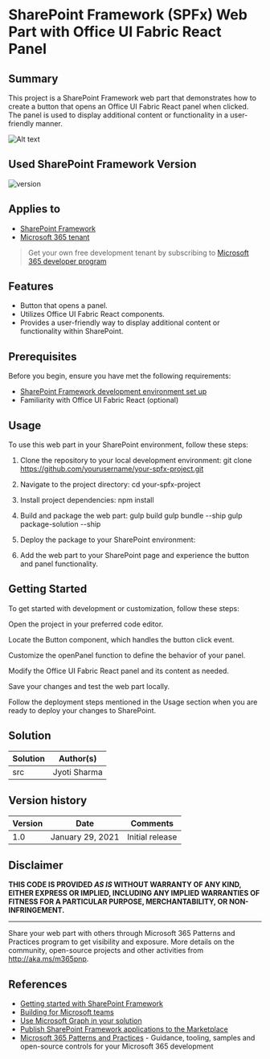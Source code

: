 # SharePoint Framework (SPFx) Web Part with Office UI Fabric React Panel

## Summary

This project is a SharePoint Framework web part that demonstrates how to create a button that opens an Office UI Fabric React panel when clicked. The panel is used to display additional content or functionality in a user-friendly manner.

![Alt text](image.png)

## Used SharePoint Framework Version

![version](https://img.shields.io/badge/version-1.17.4-green.svg)

## Applies to

- [SharePoint Framework](https://aka.ms/spfx)
- [Microsoft 365 tenant](https://docs.microsoft.com/en-us/sharepoint/dev/spfx/set-up-your-developer-tenant)

> Get your own free development tenant by subscribing to [Microsoft 365 developer program](http://aka.ms/o365devprogram)

## Features

- Button that opens a panel.
- Utilizes Office UI Fabric React components.
- Provides a user-friendly way to display additional content or functionality within SharePoint.

## Prerequisites

Before you begin, ensure you have met the following requirements:

- [SharePoint Framework development environment set up](https://learn.microsoft.com/en-us/sharepoint/dev/spfx/set-up-your-development-environment)
- Familiarity with Office UI Fabric React (optional)


## Usage

To use this web part in your SharePoint environment, follow these steps:

1. Clone the repository to your local development environment:
   git clone https://github.com/yourusername/your-spfx-project.git

2. Navigate to the project directory:
   cd your-spfx-project

3. Install project dependencies:
   npm install

4. Build and package the web part:
   gulp build
   gulp bundle --ship
   gulp package-solution --ship

5. Deploy the package to your SharePoint environment:

6. Add the web part to your SharePoint page and experience the button and panel functionality.

## Getting Started

To get started with development or customization, follow these steps:

Open the project in your preferred code editor.

Locate the Button component, which handles the button click event.

Customize the openPanel function to define the behavior of your panel.

Modify the Office UI Fabric React panel and its content as needed.

Save your changes and test the web part locally.

Follow the deployment steps mentioned in the Usage section when you are ready to deploy your changes to SharePoint.

## Solution

| Solution    | Author(s)    |
| ----------- | ------------ |
| src | Jyoti Sharma |

## Version history

| Version | Date             | Comments        |
| ------- | ---------------- | --------------- |
| 1.0     | January 29, 2021 | Initial release |

## Disclaimer

**THIS CODE IS PROVIDED _AS IS_ WITHOUT WARRANTY OF ANY KIND, EITHER EXPRESS OR IMPLIED, INCLUDING ANY IMPLIED WARRANTIES OF FITNESS FOR A PARTICULAR PURPOSE, MERCHANTABILITY, OR NON-INFRINGEMENT.**

---
Share your web part with others through Microsoft 365 Patterns and Practices program to get visibility and exposure. More details on the community, open-source projects and other activities from http://aka.ms/m365pnp.

## References

- [Getting started with SharePoint Framework](https://docs.microsoft.com/en-us/sharepoint/dev/spfx/set-up-your-developer-tenant)
- [Building for Microsoft teams](https://docs.microsoft.com/en-us/sharepoint/dev/spfx/build-for-teams-overview)
- [Use Microsoft Graph in your solution](https://docs.microsoft.com/en-us/sharepoint/dev/spfx/web-parts/get-started/using-microsoft-graph-apis)
- [Publish SharePoint Framework applications to the Marketplace](https://docs.microsoft.com/en-us/sharepoint/dev/spfx/publish-to-marketplace-overview)
- [Microsoft 365 Patterns and Practices](https://aka.ms/m365pnp) - Guidance, tooling, samples and open-source controls for your Microsoft 365 development
